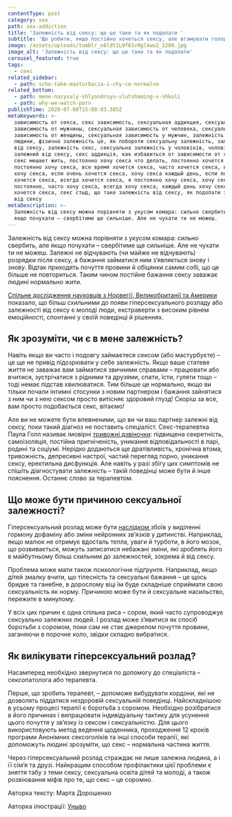 ```yaml
---
contentType: post
category: sex
path: sex-addiction
title: 'Залежність від сексу: що це таке та як подолати '
subtitle: 'Що робити, якщо постійно хочеться сексу, але вгамувати голод не виходить'
image: /assets/uploads/tumblr_o6ldt1L0f61v9glkwo2_1280.jpg
image_alt: 'Залежність від сексу: що це таке та як подолати'
carousel_featured: true
tags:
  - секс
related_sidebar:
  - path: scho-take-masturbacia-i-chy-ce-normalno
related_bottom:
  - path: mene-nazyvaly-shlyondroyu-slutshaming-v-shkoli
  - path: why-we-watch-porn
publishTime: 2020-07-08T15:08:03.385Z
metaKeywords: >-
  зависимость от секса, секс зависимость, сексуальная аддикция, сексуальная
  зависимость от мужчины, сексуальная зависимость от человека, сексуальная
  зависимость от женщины, сексуальная зависимость у мужчин, залежність від
  людини, фізична залежність це, як побороти сексуальну залежність, залежність
  від сексу, залежність секс, сексуальна залежність у чоловіків, чоловік
  залежний від сексу, секс аддикція, как избавиться от зависимости от секса,
  секс мешает жить, постоянно хочу секса что делать, постоянно хочется секса,
  постоянно хочу секса, все время хочется секса, часто хочется секса, все время
  хочу секса, если очень хочется секса, хочу секса каждый день, если постоянно
  хочется секса, всегда хочется секса, я постоянно хочу секса, хочу секса
  постоянно, часто хочу секса, всегда хочу секса, каждый день хочу секса, дико
  хочется секса, секс стыд, що таке залежність від сексу, як подолати залежність
  від сексу
metaDescription: >-
  Залежність від сексу можна порівняти з укусом комара: сильно свербить, але
  якщо почухати – свербітиме ще сильніше. Але не чухати ти не можеш.
---
```

Залежність від сексу можна порівняти з укусом комара: сильно свербить, але якщо почухати – свербітиме ще сильніше. Але не чухати ти не можеш. Залежні не відчувають (чи майже не відчувають) розрядки після сексу, а бажання займатися ним з’являється знову і знову. Відтак приходять почуття провини й обіцянки самим собі, що це більше не повториться. Таким чином постійне бажання сексу заважає людині нормально жити.  

[Спільне дослідження науковців з Норвегії, Великобританії та Америки](https://www.frontiersin.org/articles/10.3389/fpsyg.2018.00144/full) показало, що більш схильними до появи гіперсексуального розладу або залежності від сексу є молоді люди, екстраверти з високим рівнем емоційності, спонтанні у своїй поведінці й рішеннях.

## Як зрозуміти, чи є в мене залежність?

Навіть якщо ви часто і подовгу займаєтеся сексом (або мастурбуєте) – це ще не привід підозрювати у себе залежність. Якщо ваше статеве життя не заважає вам займатися звичними справами – працювати або вчитися, зустрічатися з рідними та друзями, спати, їсти, гуляти тощо – тоді немає підстав хвилюватися. Тим більше це нормально, якщо ви тільки почали інтимні стосунки з новим партнером і бажання зайнятися з ним чи з нею сексом просто витісняє здоровий глузд! Скоріш за все, вам просто подобається секс, вітаємо! 

Але ви не можете бути впевненими, що ви чи ваш партнер залежні від сексу, поки такий діагноз не поставить спеціаліст. Секс-терапевтка Паула Голл називає імовірні [тривожні дзвіночки](https://www.relate.org.uk/blog/2014/7/15/understanding-sex-addiction): підвищена секретність, самоізоляція, постійна пригніченість, уникання відповідальності в парі, родині та соціумі. Нерідко додаються ще дратівливість, хронічна втома, тривожність, депресивні настрої, частий перегляд порно, уникання сексу, еректильна дисфункція. Але навіть у разі збігу цих симптомів не спішіть діагностувати залежність – такій поведінці може бути й інше пояснення. Останнє слово за терапевтом.

## Що може бути причиною сексуальної залежності?

Гіперсексуальний розлад може бути [наслідком ](https://www.tandfonline.com/doi/full/10.1080/14681994.2011.628310?scroll=top&needAccess=true)збоїв у виділенні гормону дофаміну або зміни нейронних зв’язків у дитинстві. Наприклад, якщо малюк не отримує вдосталь тепла, уваги й турботи, в його мозок, що розвивається, можуть записатися небажані зміни, які зроблять його в майбутньому більш схильним до залежностей, зокрема й від сексу.

Проблема може мати також психологічне підґрунтя. Наприклад, якщо дітей змалку вчити, що тілесність та сексуальні бажання – це щось бридке та ганебне, в дорослому віці їм буде складніше сприймати свою сексуальність як норму.  Причиною може бути й сексуальне насильство, пережите в минулому.

У всіх цих причин є одна спільна риса – сором, який часто супроводжує сексуально залежних людей. І розлад може з’явитися як спосіб боротьби з соромом, поки сам не стає джерелом почуття провини, заганяючи в порочне коло, звідки складно вибратися.

## Як вилікувати гіперсексуальний розлад?

Насамперед необхідно звернутися по допомогу до спеціаліста – сексопатолога або терапевта. 

Перше, що зробить терапевт, – допоможе вибудувати кордони, які не дозволять піддатися нездоровій сексуальній поведінці. Найскладнішою в усьому процесі терапії є боротьба з соромом. Необхідно розібратися в його причинах і випрацювати індивідуальну тактику для усунення цього почуття у зв’язку із сексом і сексуальністю. Для цього використовують метод ведення щоденника, проходження 12 кроків програми Анонімних сексоголіків та інші способи терапії, які допоможуть людині зрозуміти, що секс – нормальна частина життя.

Через гіперсексуальний розлад страждає не лише залежна людина, а і її сім’я та друзі. Найкращим способом профілактики цієї проблеми є зняття табу з теми сексу, сексуальна освіта дітей та молоді, а також розвіювання міфів про те, що секс – це соромно.

Авторка тексту: Марта Дорошенко

Авторка ілюстрації: [Уныво](https://www.instagram.com/unyvo_/)
